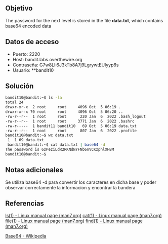 ## Objetivo

The password for the next level is stored in the file **data.txt**, which contains base64 encoded data

## Datos de acceso
- Puerto: 2220
- Host: bandit.labs.overthewire.org
- Contraseña: G7w8LIi6J3kTb8A7j9LgrywtEUlyyp6s
- Usuario: **bandit10

## Solución

```bash
bandit10@bandit:~$ ls -la
total 24
drwxr-xr-x  2 root     root     4096 Oct  5 06:19 .
drwxr-xr-x 70 root     root     4096 Oct  5 06:20 ..
-rw-r--r--  1 root     root      220 Jan  6  2022 .bash_logout
-rw-r--r--  1 root     root     3771 Jan  6  2022 .bashrc
-rw-r-----  1 bandit11 bandit10   69 Oct  5 06:19 data.txt
-rw-r--r--  1 root     root      807 Jan  6  2022 .profile
bandit10@bandit:~$ wc data.txt
 1  1 69 data.txt
 bandit10@bandit:~$ cat data.txt | base64 -d
The password is 6zPeziLdR2RKNdNYFNb6nVCKzphlXHBM
bandit10@bandit:~$
```

## Notas adicionales

Se utiliza base64 -d para convertir los caracteres en dicha base y poder observar correctamente la informacion y encontrar la bandera

## Referencias

[ls(1) - Linux manual page (man7.org)](https://man7.org/linux/man-pages/man1/ls.1.html)
[cat(1) - Linux manual page (man7.org)](https://man7.org/linux/man-pages/man1/cat.1.html)
[file(1) - Linux manual page (man7.org)](https://man7.org/linux/man-pages/man1/file.1.html)
[find(1) - Linux manual page (man7.org)](https://man7.org/linux/man-pages/man1/find.1.html)

[Base64 - Wikipedia](https://en.wikipedia.org/wiki/Base64)